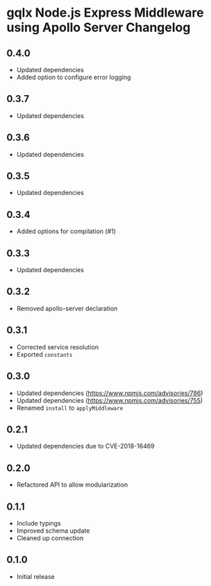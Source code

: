 # gqlx Node.js Express Middleware using Apollo Server Changelog

## 0.4.0

- Updated dependencies
- Added option to configure error logging

## 0.3.7

- Updated dependencies

## 0.3.6

- Updated dependencies

## 0.3.5

- Updated dependencies

## 0.3.4

- Added options for compilation (#1)

## 0.3.3

- Updated dependencies

## 0.3.2

- Removed apollo-server declaration

## 0.3.1

- Corrected service resolution
- Exported `constants`

## 0.3.0

- Updated dependencies (https://www.npmjs.com/advisories/786)
- Updated dependencies (https://www.npmjs.com/advisories/755)
- Renamed `install` to `applyMiddleware`

## 0.2.1

- Updated dependencies due to CVE-2018-16469

## 0.2.0

- Refactored API to allow modularization

## 0.1.1

- Include typings
- Improved schema update
- Cleaned up connection

## 0.1.0

- Initial release
